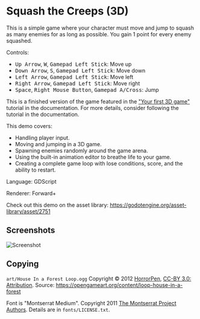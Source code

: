 # Squash the Creeps (3D)

This is a simple game where your character must move
and jump to squash as many enemies for as long as possible.
You gain 1 point for every enemy squashed.

Controls:

- <kbd>Up Arrow</kbd>, <kbd>W</kbd>, <kbd>Gamepad Left Stick</kbd>: Move up
- <kbd>Down Arrow</kbd>, <kbd>S</kbd>, <kbd>Gamepad Left Stick</kbd>: Move down
- <kbd>Left Arrow</kbd>, <kbd>Gamepad Left Stick</kbd>: Move left
- <kbd>Right Arrow</kbd>, <kbd>Gamepad Left Stick</kbd>: Move right
- <kbd>Space</kbd>, <kbd>Right Mouse Button</kbd>, <kbd>Gamepad A/Cross</kbd>: Jump

This is a finished version of the game featured in the
["Your first 3D game"](https://docs.godotengine.org/en/latest/getting_started/first_3d_game/index.html)
tutorial in the documentation. For more details,
consider following the tutorial in the documentation.

This demo covers:

- Handling player input.
- Moving and jumping in a 3D game.
- Spawning enemies randomly around the game arena.
- Using the built-in animation editor to breathe life to your game.
- Creating a complete game loop with lose conditions, score, and the ability to restart.

Language: GDScript

Renderer: Forward+

Check out this demo on the asset library: https://godotengine.org/asset-library/asset/2751

## Screenshots

![Screenshot](screenshots/squash_the_creeps.webp)

## Copying

`art/House In a Forest Loop.ogg` Copyright &copy; 2012 [HorrorPen](https://opengameart.org/users/horrorpen), [CC-BY 3.0: Attribution](http://creativecommons.org/licenses/by/3.0/). Source: https://opengameart.org/content/loop-house-in-a-forest

Font is "Montserrat Medium". Copyright 2011 [The Montserrat Project Authors](https://github.com/JulietaUla/Montserrat). Details are in `fonts/LICENSE.txt`.
